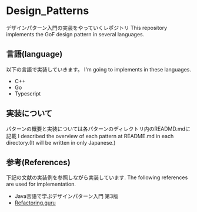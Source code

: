 # Design_Patterns
デザインパターン入門の実装をやっていくレポジトリ
This repository implements the GoF design pattern in several languages.
## 言語(language)
以下の言語で実装していきます。
I'm going to implements in these languages.
* C++
* Go
* Typescript

## 実装について
パターンの概要と実装については各パターンのディレクトリ内のREADMD.mdに記載
I described the overview of each pattern at README.md in each directory.(It will be written in only Japanese.)

## 参考(References)
下記の文献の実装例を参照しながら実装しています.
The following references are used for implementation. 
* Java言語で学ぶデザインパターン入門 第3版
* [Refactoring.guru](https://refactoring.guru/ja/design-patterns)